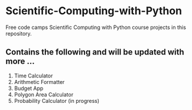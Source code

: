 # Scientific-Computing-with-Python
 
Free code camps Scientific Computing with Python course projects in this repository. 

## Contains the following and will be updated with more ... 
1. Time Calculator
2. Arithmetic Formatter
3. Budget App
4. Polygon Area Calculator
5. Probability Calculator (in progress)
   
